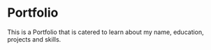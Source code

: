# Portfolio
This is a Portfolio that is catered to learn about my name, education, projects and skills.

